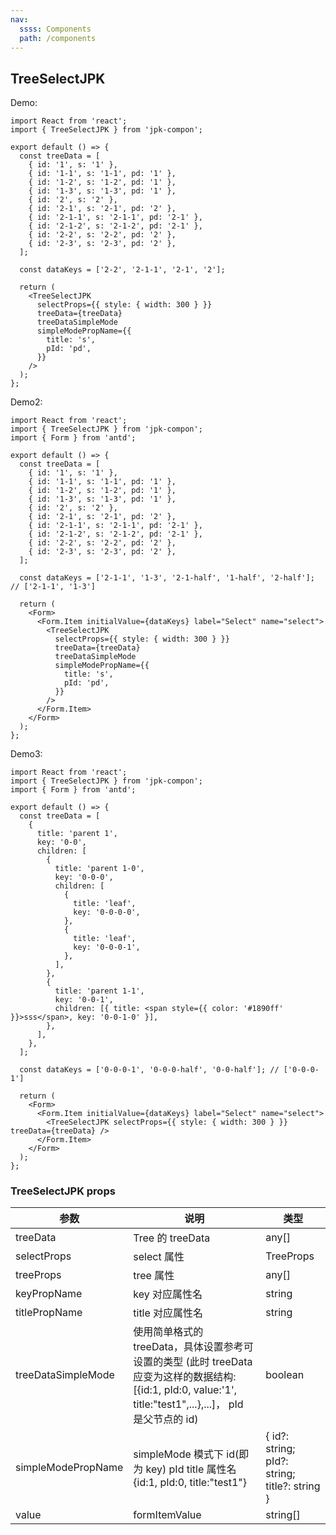 ```yaml
---
nav:
  ssss: Components
  path: /components
---
```


## TreeSelectJPK

Demo:

```tsx
import React from 'react';
import { TreeSelectJPK } from 'jpk-compon';

export default () => {
  const treeData = [
    { id: '1', s: '1' },
    { id: '1-1', s: '1-1', pd: '1' },
    { id: '1-2', s: '1-2', pd: '1' },
    { id: '1-3', s: '1-3', pd: '1' },
    { id: '2', s: '2' },
    { id: '2-1', s: '2-1', pd: '2' },
    { id: '2-1-1', s: '2-1-1', pd: '2-1' },
    { id: '2-1-2', s: '2-1-2', pd: '2-1' },
    { id: '2-2', s: '2-2', pd: '2' },
    { id: '2-3', s: '2-3', pd: '2' },
  ];

  const dataKeys = ['2-2', '2-1-1', '2-1', '2'];

  return (
    <TreeSelectJPK
      selectProps={{ style: { width: 300 } }}
      treeData={treeData}
      treeDataSimpleMode
      simpleModePropName={{
        title: 's',
        pId: 'pd',
      }}
    />
  );
};
```

Demo2:

```tsx
import React from 'react';
import { TreeSelectJPK } from 'jpk-compon';
import { Form } from 'antd';

export default () => {
  const treeData = [
    { id: '1', s: '1' },
    { id: '1-1', s: '1-1', pd: '1' },
    { id: '1-2', s: '1-2', pd: '1' },
    { id: '1-3', s: '1-3', pd: '1' },
    { id: '2', s: '2' },
    { id: '2-1', s: '2-1', pd: '2' },
    { id: '2-1-1', s: '2-1-1', pd: '2-1' },
    { id: '2-1-2', s: '2-1-2', pd: '2-1' },
    { id: '2-2', s: '2-2', pd: '2' },
    { id: '2-3', s: '2-3', pd: '2' },
  ];

  const dataKeys = ['2-1-1', '1-3', '2-1-half', '1-half', '2-half']; // ['2-1-1', '1-3']

  return (
    <Form>
      <Form.Item initialValue={dataKeys} label="Select" name="select">
        <TreeSelectJPK
          selectProps={{ style: { width: 300 } }}
          treeData={treeData}
          treeDataSimpleMode
          simpleModePropName={{
            title: 's',
            pId: 'pd',
          }}
        />
      </Form.Item>
    </Form>
  );
};
```

Demo3:

```tsx
import React from 'react';
import { TreeSelectJPK } from 'jpk-compon';
import { Form } from 'antd';

export default () => {
  const treeData = [
    {
      title: 'parent 1',
      key: '0-0',
      children: [
        {
          title: 'parent 1-0',
          key: '0-0-0',
          children: [
            {
              title: 'leaf',
              key: '0-0-0-0',
            },
            {
              title: 'leaf',
              key: '0-0-0-1',
            },
          ],
        },
        {
          title: 'parent 1-1',
          key: '0-0-1',
          children: [{ title: <span style={{ color: '#1890ff' }}>sss</span>, key: '0-0-1-0' }],
        },
      ],
    },
  ];

  const dataKeys = ['0-0-0-1', '0-0-0-half', '0-0-half']; // ['0-0-0-1']

  return (
    <Form>
      <Form.Item initialValue={dataKeys} label="Select" name="select">
        <TreeSelectJPK selectProps={{ style: { width: 300 } }} treeData={treeData} />
      </Form.Item>
    </Form>
  );
};
```

### TreeSelectJPK props

| 参数 | 说明 | 类型 |
| --- | --- | --- |
| treeData | Tree 的 treeData | any[] |
| selectProps | select 属性 | TreeProps |
| treeProps | tree 属性 | any[] |
| keyPropName | key 对应属性名 | string |
| titlePropName | title 对应属性名 | string |
| treeDataSimpleMode | 使用简单格式的 treeData，具体设置参考可设置的类型 (此时 treeData 应变为这样的数据结构: [{id:1, pId:0, value:'1', title:"test1",...},...]， pId 是父节点的 id) | boolean |
| simpleModePropName | simpleMode 模式下 id(即为 key) pId title 属性名 {id:1, pId:0, title:"test1"} | { id?: string; pId?: string; title?: string } |
| value | formItemValue | string[] |
